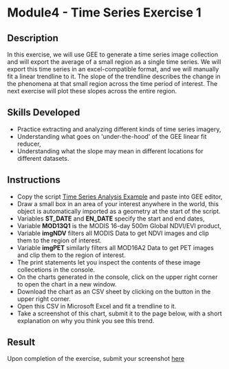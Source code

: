# Module4 - Time Series Exercise 1

## Description
In this exercise, we will use GEE to generate a time series image collection and will export the average of a small region as a single time series. We will export this time series in an excel-compatible format, and we will manually fit a linear trendline to it. The slope of the trendline describes the change in the phenomena at that small region across the time period of interest. The next exercise will plot these slopes across the entire region.

## Skills Developed
- Practice extracting and analyzing different kinds of time series imagery,
- Understanding what goes on 'under-the-hood' of the GEE linear fit reducer,
- Understanding what the slope may mean in different locations for different datasets.

## Instructions
- Copy the script [Time Series Analysis Example](https://github.com/ecodynlab/GALUP/wiki/Scripts#03_time_series_analysis_example) and paste into GEE editor,
- Draw a small box in an area of your interest anywhere in the world, this object is automatically imported as a geometry at the start of the script.
- Variables **ST_DATE** and **EN_DATE** specify the start and end dates,
- Variable **MOD13Q1** is the MODIS 16-day 500m Global NDVI/EVI product,
- Variable **imgNDV** filters all MODIS Data to get NDVI images and clip them to the region of interest.
- Variable **imgPET** similarly filters all MOD16A2 Data to get PET images and clip them to the region of interest.
- The print statements let you inspect the contents of these image collecetions in the console.
- On the charts generated in the console, click on the upper right corner to open the chart in a new window.
- Download the chart as an CSV sheet by clicking on the button in the upper right corner.
- Open this CSV in Microsoft Excel and fit a trendline to it.
- Take a screenshot of this chart, submit it to the page below, with a short explanation on why you think you see this trend.

## Result
Upon completion of the exercise, submit your screenshot [here](https://github.com/SERVIR-WA/GALUP/issues/new?assignees=Achidago&labels=Exercise+W4M1&template=w4m1-exercise1-submission.md&title=Workshop+4+Exercise+1+%5Breplace+with+your+name%5D)
